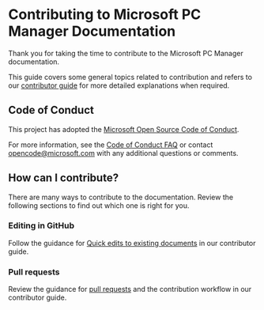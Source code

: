 # Contributing to Microsoft PC Manager Documentation

Thank you for taking the time to contribute to the Microsoft PC Manager documentation.

This guide covers some general topics related to contribution and refers to our [contributor guide](https://learn.microsoft.com/contribute) for more detailed explanations when required.

## Code of Conduct

This project has adopted the [Microsoft Open Source Code of Conduct](https://opensource.microsoft.com/codeofconduct/).

For more information, see the [Code of Conduct FAQ](https://opensource.microsoft.com/codeofconduct/faq/) or contact [opencode@microsoft.com](mailto:opencode@microsoft.com) with any additional questions or comments.

## How can I contribute?

There are many ways to contribute to the documentation. Review the following sections to find out which one is right for you.

### Editing in GitHub

Follow the guidance for [Quick edits to existing documents](https://learn.microsoft.com/contribute/#quick-edits-to-documentation) in our contributor guide.

### Pull requests

Review the guidance for [pull requests](https://learn.microsoft.com/contribute/how-to-write-workflows-major#pull-request-processing) and the contribution workflow in our contributor guide.